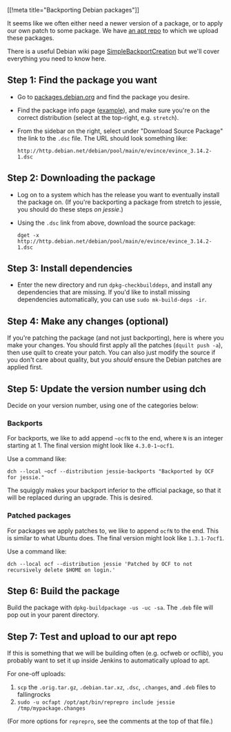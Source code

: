 [[!meta title="Backporting Debian packages"]]

It seems like we often either need a newer version of a package, or to apply
our own patch to some package. We have [an apt
repo](http://apt.ocf.berkeley.edu/) to which we upload these packages.

There is a useful Debian wiki page
[SimpleBackportCreation](https://wiki.debian.org/SimpleBackportCreation) but
we'll cover everything you need to know here.

## Step 1: Find the package you want

* Go to [packages.debian.org](https://packages.debian.org/) and find the
  package you desire.

* Find the package info page
  ([example](https://packages.debian.org/stretch/evince)), and make sure you're
  on the correct distribution (select at the top-right, e.g. `stretch`).

* From the sidebar on the right, select under "Download Source Package" the
  link to the `.dsc` file. The URL should look something like:

      http://http.debian.net/debian/pool/main/e/evince/evince_3.14.2-1.dsc


## Step 2: Downloading the package

* Log on to a system which has the release you want to eventually install the
  package on. (If you're backporting a package from stretch to jessie, you
  should do these steps *on jessie*.)

* Using the `.dsc` link from above, download the source package:

      dget -x http://http.debian.net/debian/pool/main/e/evince/evince_3.14.2-1.dsc


## Step 3: Install dependencies

* Enter the new directory and run `dpkg-checkbuilddeps`, and install any
  dependencies that are missing. If you'd like to install missing
  dependencies automatically, you can use `sudo mk-build-deps -ir`.


## Step 4: Make any changes (optional)

If you're patching the package (and not just backporting), here is where you
make your changes. You should first apply all the patches (`dquilt push -a`),
then use quilt to create your patch. You can also just modify the source if you
don't care about quality, but you *should* ensure the Debian patches are
applied first.


## Step 5: Update the version number using dch

Decide on your version number, using one of the categories below:


### Backports

For backports, we like to add append `~ocfN` to the end, where `N` is an
integer starting at 1. The final version might look like `4.3.0-1~ocf1`.

Use a command like:

    dch --local ~ocf --distribution jessie-backports "Backported by OCF for jessie."

The squiggly makes your backport inferior to the official package, so that it
will be replaced during an upgrade. This is desired.

### Patched packages

For packages we apply patches to, we like to append `ocfN` to the end. This is
similar to what Ubuntu does. The final version might look like `1.3.1-7ocf1`.

Use a command like:

    dch --local ocf --distribution jessie 'Patched by OCF to not recursively delete $HOME on login.'


## Step 6: Build the package

Build the package with `dpkg-buildpackage -us -uc -sa`. The `.deb` file will
pop out in your parent directory.


## Step 7: Test and upload to our apt repo

If this is something that we will be building often (e.g. ocfweb or ocflib),
you probably want to set it up inside Jenkins to automatically upload to apt.

For one-off uploads:

1. `scp` the `.orig.tar.gz`, `.debian.tar.xz`, `.dsc`, `.changes`, and `.deb`
   files to fallingrocks
2. `sudo -u ocfapt /opt/apt/bin/reprepro include jessie /tmp/mypackage.changes`

(For more options for `reprepro`, see the comments at the top of that file.)
